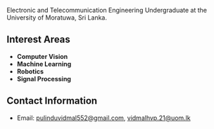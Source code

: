  Electronic and Telecommunication Engineering Undergraduate at the University of Moratuwa, Sri Lanka.

## Interest Areas

- **Computer Vision**
- **Machine Learning**
- **Robotics**
- **Signal Processing**




## Contact Information

- Email: pulinduvidmal552@gmail.com, vidmalhvp.21@uom.lk



